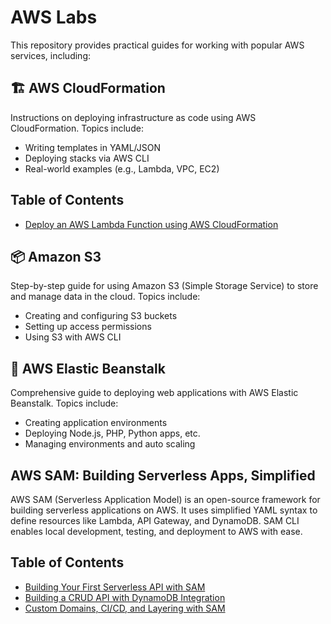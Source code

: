 # AWS Labs

This repository provides practical guides for working with popular AWS services, including:

## 🏗 AWS CloudFormation

Instructions on deploying infrastructure as code using AWS CloudFormation. Topics include:
- Writing templates in YAML/JSON
- Deploying stacks via AWS CLI
- Real-world examples (e.g., Lambda, VPC, EC2)

## Table of Contents

- [Deploy an AWS Lambda Function using AWS CloudFormation](./CloudFormation/Lab1/README.md)


## 📦 Amazon S3
Step-by-step guide for using Amazon S3 (Simple Storage Service) to store and manage data in the cloud. Topics include:
- Creating and configuring S3 buckets
- Setting up access permissions
- Using S3 with AWS CLI

## 🚀 AWS Elastic Beanstalk
Comprehensive guide to deploying web applications with AWS Elastic Beanstalk. Topics include:
- Creating application environments
- Deploying Node.js, PHP, Python apps, etc.
- Managing environments and auto scaling

## AWS SAM: Building Serverless Apps, Simplified
AWS SAM (Serverless Application Model) is an open-source framework for building serverless applications on AWS. It uses simplified YAML syntax to define resources like Lambda, API Gateway, and DynamoDB. SAM CLI enables local development, testing, and deployment to AWS with ease.

## Table of Contents
- [Building Your First Serverless API with SAM](./SAM/Lab1/README.md)
- [Building a CRUD API with DynamoDB Integration](./SAM/Lab2/README.md)
- [Custom Domains, CI/CD, and Layering with SAM](./SAM/Lab3/README.md)

